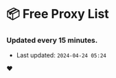 # :package: Free Proxy List
### Updated every 15 minutes.

- Last updated: `2024-04-24 05:24`

:heart:
